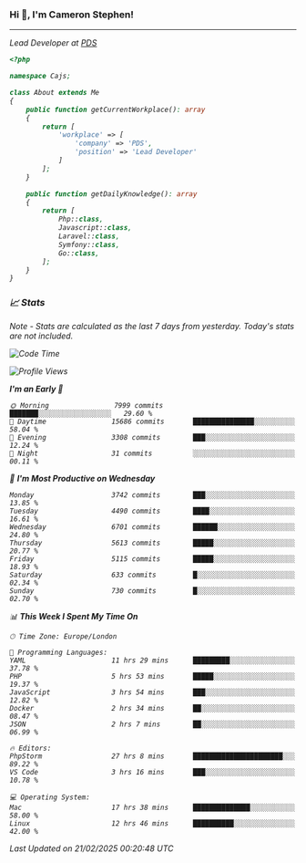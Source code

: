 ### Hi 👋, I'm Cameron Stephen!
<hr>
<p><em>Lead Developer at <a href="https://prindatasolutions.co.uk">PDS</a></p>


```php
<?php

namespace Cajs;

class About extends Me
{
    public function getCurrentWorkplace(): array
    {
        return [
            'workplace' => [
                'company' => 'PDS',
                'position' => 'Lead Developer'
            ]
        ];
    }

    public function getDailyKnowledge(): array
    {
        return [
            Php::class,
            Javascript::class,
            Laravel::class,
            Symfony::class,
            Go::class,
        ];
    }
}
```

### 📈 Stats
<p><em>Note - Stats are calculated as the last 7 days from yesterday. Today's stats are not included.</em></p>


<!--START_SECTION:waka-->
![Code Time](http://img.shields.io/badge/Code%20Time-4%2C339%20hrs%2058%20mins-blue)

![Profile Views](http://img.shields.io/badge/Profile%20Views-3-blue)

**I'm an Early 🐤** 

```text
🌞 Morning                7999 commits        ███████░░░░░░░░░░░░░░░░░░   29.60 % 
🌆 Daytime                15686 commits       ███████████████░░░░░░░░░░   58.04 % 
🌃 Evening                3308 commits        ███░░░░░░░░░░░░░░░░░░░░░░   12.24 % 
🌙 Night                  31 commits          ░░░░░░░░░░░░░░░░░░░░░░░░░   00.11 % 
```
📅 **I'm Most Productive on Wednesday** 

```text
Monday                   3742 commits        ███░░░░░░░░░░░░░░░░░░░░░░   13.85 % 
Tuesday                  4490 commits        ████░░░░░░░░░░░░░░░░░░░░░   16.61 % 
Wednesday                6701 commits        ██████░░░░░░░░░░░░░░░░░░░   24.80 % 
Thursday                 5613 commits        █████░░░░░░░░░░░░░░░░░░░░   20.77 % 
Friday                   5115 commits        █████░░░░░░░░░░░░░░░░░░░░   18.93 % 
Saturday                 633 commits         █░░░░░░░░░░░░░░░░░░░░░░░░   02.34 % 
Sunday                   730 commits         █░░░░░░░░░░░░░░░░░░░░░░░░   02.70 % 
```


📊 **This Week I Spent My Time On** 

```text
🕑︎ Time Zone: Europe/London

💬 Programming Languages: 
YAML                     11 hrs 29 mins      █████████░░░░░░░░░░░░░░░░   37.78 % 
PHP                      5 hrs 53 mins       █████░░░░░░░░░░░░░░░░░░░░   19.37 % 
JavaScript               3 hrs 54 mins       ███░░░░░░░░░░░░░░░░░░░░░░   12.82 % 
Docker                   2 hrs 34 mins       ██░░░░░░░░░░░░░░░░░░░░░░░   08.47 % 
JSON                     2 hrs 7 mins        ██░░░░░░░░░░░░░░░░░░░░░░░   06.99 % 

🔥 Editors: 
PhpStorm                 27 hrs 8 mins       ██████████████████████░░░   89.22 % 
VS Code                  3 hrs 16 mins       ███░░░░░░░░░░░░░░░░░░░░░░   10.78 % 

💻 Operating System: 
Mac                      17 hrs 38 mins      ██████████████░░░░░░░░░░░   58.00 % 
Linux                    12 hrs 46 mins      ██████████░░░░░░░░░░░░░░░   42.00 % 
```


 Last Updated on 21/02/2025 00:20:48 UTC
<!--END_SECTION:waka-->
